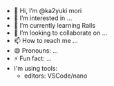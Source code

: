 - 👋 Hi, I’m @ka2yuki mori
- 👀 I’m interested in ...
- 🌱 I’m currently learning Rails
- 💞️ I’m looking to collaborate on ...
- 📫 How to reach me ...
- 😄 Pronouns: ...
- ⚡ Fun fact: ...
- I'm using tools:
  - editors: VSCode/nano

<!---
ka2yuki1987/ka2yuki1987 is a ✨ special ✨ repository because its `README.md` (this file) appears on your GitHub profile.
You can click the Preview link to take a look at your changes.
--->
